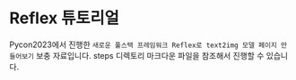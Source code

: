 # Reflex 튜토리얼

Pycon2023에서 진행한 `새로운 풀스택 프레임워크 Reflex로 text2img 모델 페이지 만들어보기` 보충 자료입니다.
steps 디렉토리 마크다운 파일을 참조해서 진행할 수 있습니다.